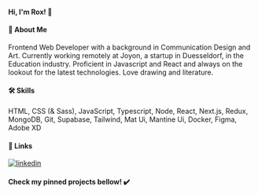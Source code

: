 #### Hi, I'm Rox! 👋
#### 🚀 About Me
Frontend Web Developer with a background in Communication Design and Art. Currently working remotely at Joyon, a startup in Duesseldorf, in the Education industry. Proficient in Javascript and React and always on the lookout for the latest technologies. Love drawing and literature.
#### 🛠 Skills
HTML, CSS (& Sass), JavaScript, Typescript, Node, React, Next.js, Redux, MongoDB, Git, Supabase, Tailwind, Mat Ui, Mantine Ui, Docker, Figma, Adobe XD
#### 🔗 Links
[![linkedin](https://img.shields.io/badge/linkedin-0A66C2?style=for-the-badge&logo=linkedin&logoColor=white)](https://www.linkedin.com/in/rox-martins/)
#### Check my pinned projects bellow! ✔️
